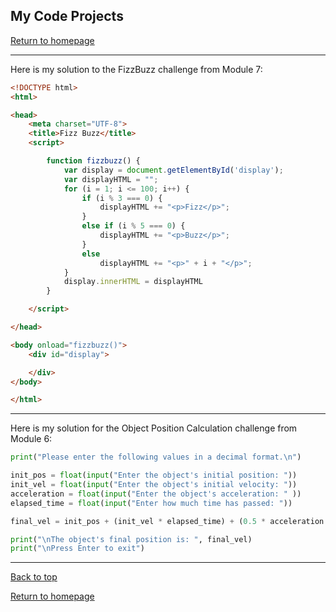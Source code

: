 ## My Code Projects

[Return to homepage](README.md)

***

Here is my solution to the FizzBuzz challenge from Module 7:

```html
<!DOCTYPE html>
<html>

<head>
	<meta charset="UTF-8">
	<title>Fizz Buzz</title>
	<script>

		function fizzbuzz() {
			var display = document.getElementById('display');
			var displayHTML = "";
			for (i = 1; i <= 100; i++) {
				if (i % 3 === 0) {
					displayHTML += "<p>Fizz</p>";
				}
				else if (i % 5 === 0) {
					displayHTML += "<p>Buzz</p>";
				}
				else
					displayHTML += "<p>" + i + "</p>";
			}
			display.innerHTML = displayHTML
		}

	</script>

</head>

<body onload="fizzbuzz()">
	<div id="display">

	</div>
</body>

</html>
```

***

Here is my solution for the Object Position Calculation challenge from Module 6:

```python
print("Please enter the following values in a decimal format.\n")

init_pos = float(input("Enter the object's initial position: "))
init_vel = float(input("Enter the object's initial velocity: "))
acceleration = float(input("Enter the object's acceleration: " ))
elapsed_time = float(input("Enter how much time has passed: "))

final_vel = init_pos + (init_vel * elapsed_time) + (0.5 * acceleration * elapsed_time ** 2)

print("\nThe object's final position is: ", final_vel)
print("\nPress Enter to exit")
```

***


[Back to top](#)

[Return to homepage](README.md)
